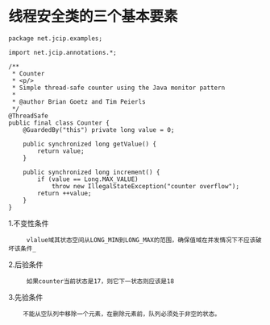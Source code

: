 # 线程安全类的三个基本要素

```
package net.jcip.examples;

import net.jcip.annotations.*;

/**
 * Counter
 * <p/>
 * Simple thread-safe counter using the Java monitor pattern
 *
 * @author Brian Goetz and Tim Peierls
 */
@ThreadSafe
public final class Counter {
    @GuardedBy("this") private long value = 0;

    public synchronized long getValue() {
        return value;
    }

    public synchronized long increment() {
        if (value == Long.MAX_VALUE)
            throw new IllegalStateException("counter overflow");
        return ++value;
    }
}
```

 1.不变性条件

         vlalue域其状态空间从LONG_MIN到LONG_MAX的范围，确保值域在并发情况下不应该破坏该条件_

 2.后验条件

         如果counter当前状态是17，则它下一状态则应该是18

 3.先验条件

        不能从空队列中移除一个元素，在删除元素前，队列必须处于非空的状态。



